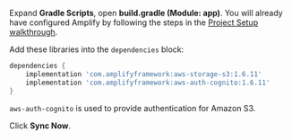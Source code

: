 Expand **Gradle Scripts**, open **build.gradle (Module: app)**. You will already have configured Amplify by following the steps in the [Project Setup walkthrough](~/lib/project-setup/create-application.md).

Add these libraries into the `dependencies` block:
```groovy
dependencies {
    implementation 'com.amplifyframework:aws-storage-s3:1.6.11'
    implementation 'com.amplifyframework:aws-auth-cognito:1.6.11'
}
```

`aws-auth-cognito` is used to provide authentication for Amazon S3.

Click **Sync Now**.

